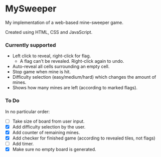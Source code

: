 # MySweeper
My implementation of a web-based mine-sweeper game.

Created using HTML, CSS and JavaScript.

### Currently supported

- Left click to reveal, right-click for flag.
  - A flag can't be revealed. Right-click again to undo.
- Auto-reveal all cells surrounding an empty cell.
- Stop game when mine is hit.
- Difficulty selection (easy/medium/hard) which changes the amount of mines.
- Shows how many mines are left (according to marked flags).

### To Do
In no particular order:
- [ ] Take size of board from user input.
- [x] Add difficulty selection by the user.
- [x] Add counter of remaining mines.
- [x] Add checker for finished game (according to revealed tiles, not flags)
- [ ] Add timer.
- [x] Make sure no empty board is generated.
